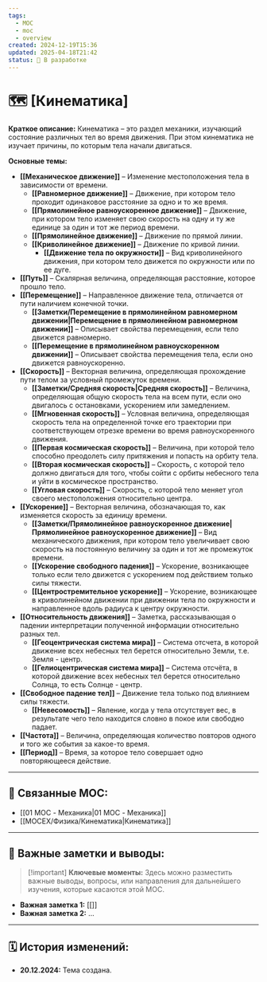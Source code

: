 ```yaml
---
tags:
  - MOC
  - moc
  - overview
created: 2024-12-19T15:36
updated: 2025-04-18T21:42
status: 🚧 В разработке
---
```


# 🗺️ **[Кинематика]**

**Краткое описание:**  Кинематика – это раздел механики, изучающий состояние различных тел во время движения. При этом кинематика не изучает причины, по которым тела начали двигаться.

**Основные темы:**

- **[[Механическое движение]]** – Изменение местоположения тела в зависимости от времени. 
	- **[[Равномерное движение]]** – Движение, при котором тело проходит одинаковое расстояние за одно и то же время. 
	- **[[Прямолинейное равноускоренное движение]]** – Движение, при котором тело изменяет свою скорость на одну и ту же единице за один и тот же период времени. 
	- **[[Прямолинейное движение]]** – Движение по прямой линии. 
	- **[[Криволинейное движение]]** – Движение по кривой линии.
		- **[[Движение тела по окружности]]** – Вид криволинейного движения, при котором тело движется по окружности или по ее дуге.
- **[[Путь]]** – Скалярная величина, определяющая расстояние, которое прошло тело.
- **[[Перемещение]]** – Направленное движение тела, отличается от пути наличием конечной точки.
	- **[[Заметки/Перемещение в прямолинейном равномерном движении|Перемещение в прямолинейном равномерном движении]]** – Описывает свойства перемещения, если тело движется равномерно.
	- **[[Перемещение в прямолинейном равноускоренном движении]]** – Описывает свойства перемещения тела, если оно движется равноускоренно.
- **[[Скорость]]** – Векторная величина, определяющая прохождение пути телом за условный промежуток времени.
	- **[[Заметки/Средняя скорость|Средняя скорость]]** – Величина, определяющая общую скорость тела на всем пути, если оно двигалось с остановками, ускорением или замедлением.
	- **[[Мгновенная скорость]]** – Условная величина, определяющая скорость тела на определенной точке его траектории при соответствующем отрезке времени во время равноускоренного движения.
	- **[[Первая космическая скорость]]** – Величина, при которой тело способно преодолеть силу притяжения и попасть на орбиту тела.
	- **[[Вторая космическая скорость]]** – Скорость, с которой тело должно двигаться для того, чтобы сойти с орбиты небесного тела и уйти в космическое пространство.
	- **[[Угловая скорость]]** – Скорость, с которой тело меняет угол своего местоположения относительно центра.
- **[[Ускорение]]** – Векторная величина, обозначающая то, как изменяется скорость за единицу времени.
	- **[[Заметки/Прямолинейное равноускоренное движение|Прямолинейное равноускоренное движение]]** – Вид механического движения, при котором тело увеличивает свою скорость на постоянную величину за один и тот же промежуток времени.
	- **[[Ускорение свободного падения]]** – Ускорение, возникающее только если тело движется с ускорением под действием только силы тяжести.
	- **[[Центростремительное ускорение]]** – Ускорение, возникающее в криволинейном движении при движении тела по окружности и направленное вдоль радиуса к центру окружности.
- **[[Относительность движения]]** – Заметка, рассказывающая о падении интерпретации полученной информации относительно разных тел.
	- **[[Геоцентрическая система мира]]** – Система отсчета, в которой движение всех небесных тел берется относительно Земли, т.е. Земля - центр. 
	- **[[Гелиоцентрическая система мира]]** – Система отсчёта, в которой движение всех небесных тел берется относительно Солнца, то есть Солнце - центр.
- **[[Свободное падение тел]]** – Движение тела только под влиянием силы тяжести.
	- **[[Невесомость]]** – Явление, когда у тела отсутствует вес, в результате чего тело находится словно в покое или свободно падает. 
- **[[Частота]]** – Величина, определяющая количество повторов одного и того же события за какое-то время. 
- **[[Период]]** – Время, за которое тело совершает одно повторяющееся действие.


---

## 🔗 **Связанные MOC:**

  - [[01 MOC - Механика|01 MOC - Механика]]
  - [[MOCEX/Физика/Кинематика|Кинематика]]

- - -

## 📌 **Важные заметки и выводы:**

> [!important] **Ключевые моменты:** Здесь можно разместить важные выводы, вопросы, или направления для дальнейшего изучения, которые касаются этой MOC.

- **Важная заметка 1:** [[]]
- **Важная заметка 2:** ...

---

## 🗓️ **История изменений:**

- **20.12.2024:**  Тема создана.